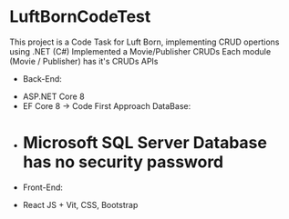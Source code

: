 # LuftBornCodeTest
This project is a Code Task for Luft Born, implementing CRUD opertions using .NET (C#)
Implemented a Movie/Publisher CRUDs
Each module (Movie / Publisher) has it's CRUDs APIs


* Back-End:
- ASP.NET Core 8
- EF Core 8 -> Code First Approach
DataBase:
- Microsoft SQL Server
 Database has no security password
  ======================================================================
* Front-End:
- React JS + Vit, CSS, Bootstrap
